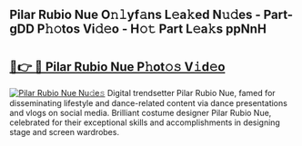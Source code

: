 ## Pilar Rubio Nue O𝚗𝚕yf𝚊ns L𝚎a𝚔ed N𝚞𝚍es - Part-gDD P𝚑𝚘tos Vi𝚍𝚎o - H𝚘𝚝 Part L𝚎a𝚔s ppNnH

# <h2><a href="http://kf6j38t.oniu.top/?m=Pilar+Rubio+Nue">🔗👉 🔴 Pilar Rubio Nue P𝚑ot𝚘𝚜 V𝚒d𝚎o</a></h2>

[![Pilar Rubio Nue Nu𝚍e𝚜](https://i.imgur.com/0qMVB7G.gif)](http://kf6j38t.oniu.top/?m=Pilar+Rubio+Nue)
Digital trendsetter Pilar Rubio Nue, famed for disseminating lifestyle and dance-related content via dance presentations and vlogs on social media. Brilliant costume designer Pilar Rubio Nue, celebrated for their exceptional skills and accomplishments in designing stage and screen wardrobes.  
